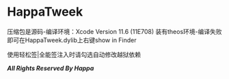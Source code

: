# HappaTweek

压缩包是源码-编译环境：Xcode Version 11.6 (11E708) 装有theos环境-编译失败即可在HappaTweek.dylib上右键show in Finder

使用轻松签|全能签注入时请勾选自动修改越狱依赖

***All Rights Reserved By Happa***
